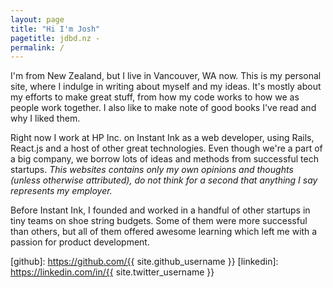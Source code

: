 ```yaml
---
layout: page
title: "Hi I'm Josh"
pagetitle: jdbd.nz -
permalink: /
---
```


I'm from New Zealand, but I live in Vancouver, WA now. This is my personal site, where I indulge in writing about myself and my ideas. It's mostly about my efforts to make great stuff, from how my code works to how we as people work together. I also like to make note of good books I've read and why I liked them.

Right now I work at HP Inc. on Instant Ink as a web developer, using Rails, React.js and a host of other great technologies. Even though we're a part of a big company, we borrow lots of ideas and methods from successful tech startups. <em>This websites contains only my own opinions and thoughts (unless otherwise attributed), do not think for a second that anything I say represents my employer.</em>

Before Instant Ink, I founded and worked in a handful of other startups in tiny teams on shoe string budgets. Some of them were more successful than others, but all of them offered awesome learning which left me with a passion for product development.


[resume]: /resume
[github]: https://github.com/{{ site.github_username }}
[linkedin]: https://linkedin.com/in/{{ site.twitter_username }}
